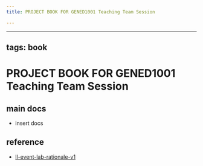 ```yaml
---
title: PROJECT BOOK FOR GENED1001 Teaching Team Session

---
```



---
tags: book
---

PROJECT BOOK FOR GENED1001 Teaching Team Session
===

main docs
---

- insert docs

reference
---

- [ll-event-lab-rationale-v1](/AunryFEcRm6SG8qAbHAyIw)

